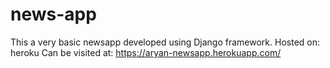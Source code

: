 # news-app
This a very basic newsapp developed using Django framework.
Hosted on: heroku
Can be visited at: https://aryan-newsapp.herokuapp.com/
